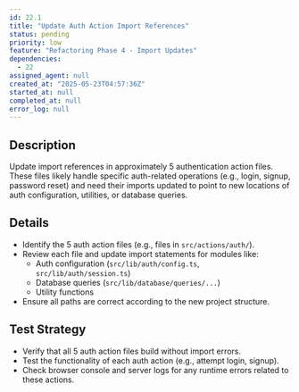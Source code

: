 ```yaml
---
id: 22.1
title: "Update Auth Action Import References"
status: pending
priority: low
feature: "Refactoring Phase 4 - Import Updates"
dependencies:
  - 22
assigned_agent: null
created_at: "2025-05-23T04:57:36Z"
started_at: null
completed_at: null
error_log: null
---
```


## Description

Update import references in approximately 5 authentication action files. These files likely handle specific auth-related operations (e.g., login, signup, password reset) and need their imports updated to point to new locations of auth configuration, utilities, or database queries.

## Details

- Identify the 5 auth action files (e.g., files in `src/actions/auth/`).
- Review each file and update import statements for modules like:
  - Auth configuration (`src/lib/auth/config.ts`, `src/lib/auth/session.ts`)
  - Database queries (`src/lib/database/queries/...`)
  - Utility functions
- Ensure all paths are correct according to the new project structure.

## Test Strategy

- Verify that all 5 auth action files build without import errors.
- Test the functionality of each auth action (e.g., attempt login, signup).
- Check browser console and server logs for any runtime errors related to these actions.

